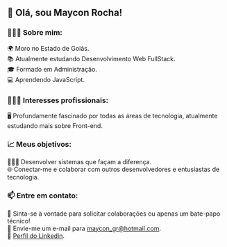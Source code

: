## 👋 Olá, sou Maycon Rocha!

### 👨🏾‍💻 Sobre mim:

🌍 Moro no Estado de Goiás.<br/>
📚 Atualmente estudando Desenvolvimento Web FullStack.<br/>
🎓 Formado em Administração.<br/>
💻 Aprendendo JavaScript.<br/>

### 👨🏾‍💻 Interesses profissionais:

🖥️ Profundamente fascinado por todas as áreas de tecnologia, atualmente estudando mais sobre Front-end.<br/>

### 📈 Meus objetivos:

👨🏾‍💻 Desenvolver sistemas que façam a diferença.<br/>
🌐 Conectar-me e colaborar com outros desenvolvedores e entusiastas de tecnologia.<br/>

### 📫 Entre em contato:

💬 Sinta-se à vontade para solicitar colaborações ou apenas um bate-papo técnico!<br/>
📧 Envie-me um e-mail para maycon_gr@hotmail.com.<br/>
🔗 [Perfil do Linkedin](https://www.linkedin.com/in/maycon-rocha-7b8759164/).<br/>
